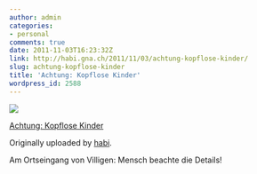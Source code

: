 ```yaml
---
author: admin
categories:
- personal
comments: true
date: 2011-11-03T16:23:32Z
link: http://habi.gna.ch/2011/11/03/achtung-kopflose-kinder/
slug: achtung-kopflose-kinder
title: 'Achtung: Kopflose Kinder'
wordpress_id: 2588
---
```


[![](http://farm7.static.flickr.com/6103/6309662076_56ee66f3d2_m.jpg)](http://www.flickr.com/photos/habi/6309662076/)
   

 
  [Achtung: Kopflose Kinder](http://www.flickr.com/photos/habi/6309662076/)
    

  Originally uploaded by [habi](http://www.flickr.com/photos/habi/).
 



Am Ortseingang von Villigen: Mensch beachte die Details!
  

